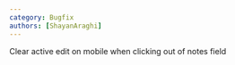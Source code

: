 ```yaml
---
category: Bugfix
authors: [ShayanAraghi]
---
```


Clear active edit on mobile when clicking out of notes field
